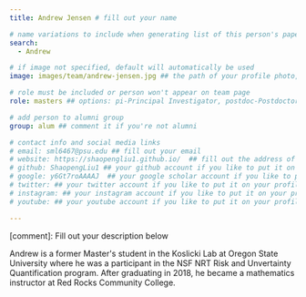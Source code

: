 ```yaml
---
title: Andrew Jensen # fill out your name

# name variations to include when generating list of this person's papers
search:
  - Andrew

# if image not specified, default will automatically be used
image: images/team/andrew-jensen.jpg ## the path of your profile photo, please put it under 'images/team' and name it as firstname-lastname.jpg

# role must be included or person won't appear on team page
role: masters ## options: pi-Principal Investigator, postdoc-Postdoctoral Researcher, phd-PhD Student, masters-Master's Student, undergrad-Undergraduate Student, highschool-High School Student, programmer-Software Engineer

# add person to alumni group
group: alum ## comment it if you're not alumni

# contact info and social media links
# email: sml6467@psu.edu ## fill out your email
# website: https://shaopengliu1.github.io/  ## fill out the address of your pesonal website if you have or your linkedin profile if you like
# github: ShaopengLiu1 ## your github account if you like to put it on your profile
# google: y6Gt7roAAAAJ  ## your google scholar account if you like to put it on your profile
# twitter: ## your twitter account if you like to put it on your profile
# instagram: ## your instagram account if you like to put it on your profile
# youtube: ## your youtube account if you like to put it on your profile

---
```

[comment]: Fill out your description below 

Andrew is a former Master's student in the Koslicki Lab at Oregon State University where he was a participant in the NSF NRT Risk and Unvertainty Quantification program.
After graduating in 2018, he became a mathematics instructor at Red Rocks Community College.
